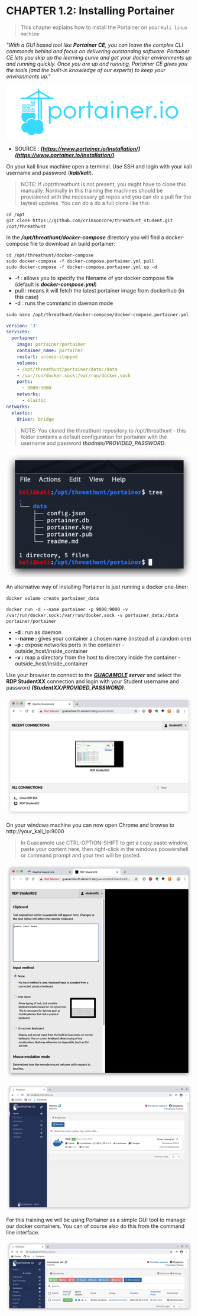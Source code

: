 #   CHAPTER 1.2: Installing Portainer
>This chapter explains how to install the Portainer on your `Kali linux machine`

_"With a GUI based tool like **Portainer CE**, you can leave the complex CLI commands behind and focus on delivering outstanding software. Portainer CE lets you skip up the learning curve and get your docker environments up and running quickly. Once you are up and running, Portainer CE gives you the tools (and the built-in knowledge of our experts) to keep your environments up."_

![Screenshot command](./assets/01-portainerlogo.png)

- SOURCE : ***[https://www.portainer.io/installation/](https://www.portainer.io/installation/)***

On your kali linux machine open a terminal. Use SSH and login with your kali username and password (***kali/kali***). 

> NOTE: If /opt/threathunt is not present, you might have to clone this manually. Normally in this training the machines should be provisioned with the necessary git repos and you can do a pull for the laytest updates. You can do a do a full clone like this:

```code
cd /opt
git clone https://github.com/crimsoncore/threathunt_student.git /opt/threathunt
```

In the ***/opt/threathunt/docker-compose*** directory you will find a docker-compose file to download an build portainer:

```code
cd /opt/threathunt/docker-compose
sudo docker-compose -f docker-compose.portainer.yml pull 
sudo docker-compose -f docker-compose.portainer.yml up -d
```
- -f : allows you to specify the filename of yor docker compose file (default is ***docker-compose.yml***)
- pull : means it will fetch the latest portainer image from dockerhub (in this case)
- -d : runs the command in daemon mode

```code
sudo nano /opt/threathunt/docker-compose/docker-compose.portainer.yml
```

```yml
version: '3'
services:
  portainer:
    image: portainer/portainer
    container_name: portainer
    restart: unless-stopped
    volumes:
    - /opt/threathunt/portainer/data:/data
    - /var/run/docker.sock:/var/run/docker.sock
    ports:
      - 9000:9000
    networks:
      - elastic
networks:
  elastic:
    driver: bridge
```

> NOTE: You cloned the threathunt repository to /opt/threathunt - this folder contains a default configuration for portainer with the username and password ***thadmin/PROVIDED_PASSWORD***. 

![Screenshot command](./assets/01-portainer.jpg)

An alternative way of installing Portainer is just running a docker one-liner:

```code
docker volume create portainer_data
```
```code
docker run -d --name portainer -p 9000:9000 -v /var/run/docker.sock:/var/run/docker.sock -v portainer_data:/data portainer/portainer 
```
- **-d :** run as daemon
- **--name :** gives your container a chosen name (instead of a random one)
- **-p :** expose networks ports in the container - outside_host/inside_container
- **-v :** map a directory from the host to directory inside the container - outside_host/inside_container
  
Use your browser to connect to the ***[GUACAMOLE](https://guacomole.th.denarm.be/guacamole) server*** and select the __RDP StudentXX__ connection and login with your Student username and password ***(StudentXX/PROVIDED_PASSWORD)***. 

![Screenshot Github](./assets/01-guacamole.jpg)  

On your windows machine you can now open Chrome and browse to http://your_kali_ip:9000

> In Guacamole use CTRL-OPTION-SHIFT to get a copy paste window, paste your content here, then right-click in the windows poowershell or command prompt and your text will be pasted.

![Screenshot Github](./assets/01-guacamole_paste.jpg)

![Screenshot command](./assets/02-portainergui.jpg)

For this training we will be using Portainer as a simple GUI tool to manage our docker containers. You can of course also do this from the command line interface.

![Screenshot command](./assets/02-portainergui2.jpg)